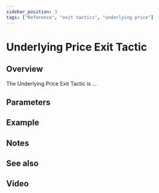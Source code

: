 ```yaml
---
sidebar_position: 3
tags: ["Reference", "exit tactics", "underlying price"]
---
```

# Underlying Price Exit Tactic

## Overview

The Underlying Price Exit Tactic is ...

## Parameters

## Example

## Notes

## See also

## Video



